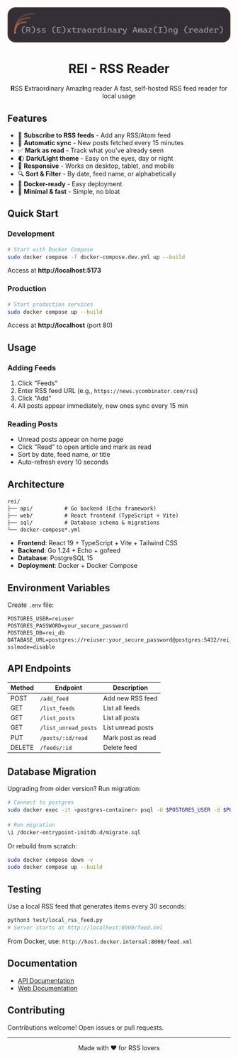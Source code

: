 ![REI Banner](./banner.png)

<div align="center">

# REI - RSS Reader

**R**SS **E**xtraordinary Amaz**I**ng reader
A fast, self-hosted RSS feed reader for local usage

</div>

## Features

- 📰 **Subscribe to RSS feeds** - Add any RSS/Atom feed
- 🔄 **Automatic sync** - New posts fetched every 15 minutes
- ✅ **Mark as read** - Track what you've already seen
- 🌓 **Dark/Light theme** - Easy on the eyes, day or night
- 📱 **Responsive** - Works on desktop, tablet, and mobile
- 🔍 **Sort & Filter** - By date, feed name, or alphabetically
- 🐳 **Docker-ready** - Easy deployment
- 🚀 **Minimal & fast** - Simple, no bloat

## Quick Start

### Development

```bash
# Start with Docker Compose
sudo docker compose -f docker-compose.dev.yml up --build
```

Access at **http://localhost:5173**

### Production

```bash
# Start production services
sudo docker compose up --build
```

Access at **http://localhost** (port 80)

## Usage

### Adding Feeds

1. Click "Feeds"
2. Enter RSS feed URL (e.g., `https://news.ycombinator.com/rss`)
3. Click "Add"
4. All posts appear immediately, new ones sync every 15 min

### Reading Posts

- Unread posts appear on home page
- Click "Read" to open article and mark as read
- Sort by date, feed name, or title
- Auto-refresh every 10 seconds

## Architecture

```
rei/
├── api/          # Go backend (Echo framework)
├── web/          # React frontend (TypeScript + Vite)
├── sql/          # Database schema & migrations
└── docker-compose*.yml
```

- **Frontend**: React 19 + TypeScript + Vite + Tailwind CSS
- **Backend**: Go 1.24 + Echo + gofeed
- **Database**: PostgreSQL 15
- **Deployment**: Docker + Docker Compose

## Environment Variables

Create `.env` file:

```env
POSTGRES_USER=reiuser
POSTGRES_PASSWORD=your_secure_password
POSTGRES_DB=rei_db
DATABASE_URL=postgres://reiuser:your_secure_password@postgres:5432/rei_db?sslmode=disable
```

## API Endpoints

| Method | Endpoint | Description |
|--------|----------|-------------|
| POST | `/add_feed` | Add new RSS feed |
| GET | `/list_feeds` | List all feeds |
| GET | `/list_posts` | List all posts |
| GET | `/list_unread_posts` | List unread posts |
| PUT | `/posts/:id/read` | Mark post as read |
| DELETE | `/feeds/:id` | Delete feed |

## Database Migration

Upgrading from older version? Run migration:

```bash
# Connect to postgres
sudo docker exec -it <postgres-container> psql -U $POSTGRES_USER -d $POSTGRES_DB

# Run migration
\i /docker-entrypoint-initdb.d/migrate.sql
```

Or rebuild from scratch:

```bash
sudo docker compose down -v
sudo docker compose up --build
```

## Testing

Use a local RSS feed that generates items every 30 seconds:

```bash
python3 test/local_rss_feed.py
# Server starts at http://localhost:8000/feed.xml
```

From Docker, use: `http://host.docker.internal:8000/feed.xml`

## Documentation

- [API Documentation](./api/README.md)
- [Web Documentation](./web/README.md)

## Contributing

Contributions welcome! Open issues or pull requests.

---

<div align="center">
Made with ❤️ for RSS lovers
</div>
